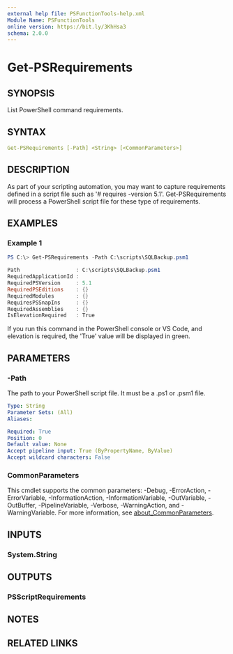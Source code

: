 ```yaml
---
external help file: PSFunctionTools-help.xml
Module Name: PSFunctionTools
online version: https://bit.ly/3KhHsa3
schema: 2.0.0
---
```


# Get-PSRequirements

## SYNOPSIS

List PowerShell command requirements.

## SYNTAX

```yaml
Get-PSRequirements [-Path] <String> [<CommonParameters>]
```

## DESCRIPTION

As part of your scripting automation, you may want to capture requirements defined in a script file such as '# requires -version 5.1'. Get-PSRequirements will process a PowerShell script file for these type of requirements.

## EXAMPLES

### Example 1

```powershell
PS C:\> Get-PSRequirements -Path C:\scripts\SQLBackup.psm1

Path                  : C:\scripts\SQLBackup.psm1
RequiredApplicationId :
RequiredPSVersion     : 5.1
RequiredPSEditions    : {}
RequiredModules       : {}
RequiresPSSnapIns     : {}
RequiredAssemblies    : {}
IsElevationRequired   : True
```

If you run this command in the PowerShell console or VS Code, and elevation is required, the 'True' value will be displayed in green.

## PARAMETERS

### -Path

The path to your PowerShell script file. It must be a .ps1 or .psm1 file.

```yaml
Type: String
Parameter Sets: (All)
Aliases:

Required: True
Position: 0
Default value: None
Accept pipeline input: True (ByPropertyName, ByValue)
Accept wildcard characters: False
```

### CommonParameters

This cmdlet supports the common parameters: -Debug, -ErrorAction, -ErrorVariable, -InformationAction, -InformationVariable, -OutVariable, -OutBuffer, -PipelineVariable, -Verbose, -WarningAction, and -WarningVariable. For more information, see [about_CommonParameters](http://go.microsoft.com/fwlink/?LinkID=113216).

## INPUTS

### System.String

## OUTPUTS

### PSScriptRequirements

## NOTES

## RELATED LINKS
